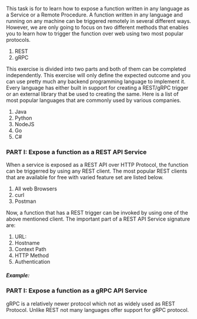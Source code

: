 This task is for to learn how to expose a function written in any language as a Service or a Remote Procedure. A function written in any language and running on any machine can be triggered remotely in several different ways. However, we are only going to focus on two different methods that enables you to learn how to trigger the function over web using two most popular protocols.

1. REST
2. gRPC

This exercise is divided into two parts and both of them can be completed independently. This exercise will only define the expected outcome and you can use pretty much any backend programming language to implement it. Every language has either built in support for creating a REST/gRPC trigger or an external library that be used to creating the same. Here is a list of most popular languages that are commonly used by various companies.

1. Java
2. Python
3. NodeJS
4. Go
5. C#

### PART I: Expose a function as a REST API Service

When a service is exposed as a REST API over HTTP Protocol, the function can be triggerred by using any REST client. The most popular REST clients that are available for free with varied feature set are listed below.

1. All web Browsers
2. curl
3. Postman

Now, a function that has a REST trigger can be invoked by using one of the above mentioned client. The important part of a REST API Service signature are:

1. URL:
  1. Hostname
  2. Context Path
2. HTTP Method
3. Authentication

##### Example:


### PART I: Expose a function as a gRPC API Service

gRPC is a relatively newer protocol which not as widely used as REST Protocol. Unlike REST not many languages offer support for gRPC protocol.
